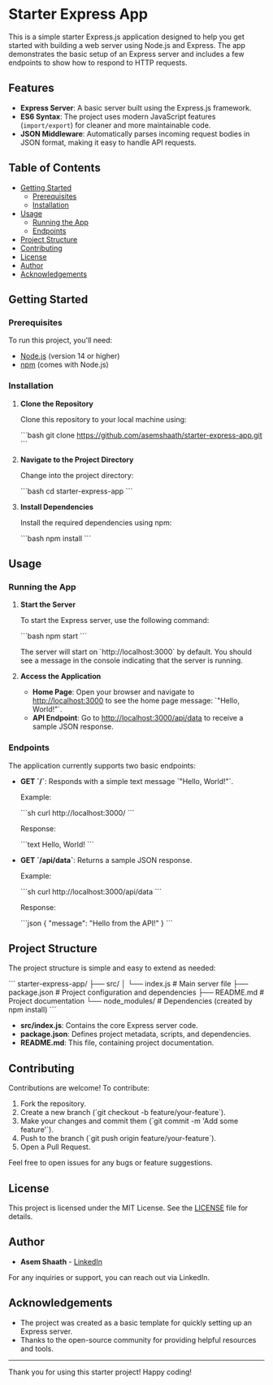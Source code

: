 # Starter Express App

This is a simple starter Express.js application designed to help you get started with building a web server using Node.js and Express. The app demonstrates the basic setup of an Express server and includes a few endpoints to show how to respond to HTTP requests.

## Features

- **Express Server**: A basic server built using the Express.js framework.
- **ES6 Syntax**: The project uses modern JavaScript features (`import/export`) for cleaner and more maintainable code.
- **JSON Middleware**: Automatically parses incoming request bodies in JSON format, making it easy to handle API requests.

## Table of Contents

- [Getting Started](#getting-started)
  - [Prerequisites](#prerequisites)
  - [Installation](#installation)
- [Usage](#usage)
  - [Running the App](#running-the-app)
  - [Endpoints](#endpoints)
- [Project Structure](#project-structure)
- [Contributing](#contributing)
- [License](#license)
- [Author](#author)
- [Acknowledgements](#acknowledgements)

## Getting Started

### Prerequisites

To run this project, you'll need:

- [Node.js](https://nodejs.org/) (version 14 or higher)
- [npm](https://www.npmjs.com/) (comes with Node.js)

### Installation

1. **Clone the Repository**

   Clone this repository to your local machine using:

   \`\`\`bash
   git clone https://github.com/asemshaath/starter-express-app.git
   \`\`\`

2. **Navigate to the Project Directory**

   Change into the project directory:

   \`\`\`bash
   cd starter-express-app
   \`\`\`

3. **Install Dependencies**

   Install the required dependencies using npm:

   \`\`\`bash
   npm install
   \`\`\`

## Usage

### Running the App

1. **Start the Server**

   To start the Express server, use the following command:

   \`\`\`bash
   npm start
   \`\`\`

   The server will start on \`http://localhost:3000\` by default. You should see a message in the console indicating that the server is running.

2. **Access the Application**

   - **Home Page**: Open your browser and navigate to [http://localhost:3000](http://localhost:3000) to see the home page message: \`"Hello, World!"\`.
   - **API Endpoint**: Go to [http://localhost:3000/api/data](http://localhost:3000/api/data) to receive a sample JSON response.

### Endpoints

The application currently supports two basic endpoints:

- **GET \`/\`**: Responds with a simple text message \`"Hello, World!"\`.
  
  Example:

  \`\`\`sh
  curl http://localhost:3000/
  \`\`\`

  Response:

  \`\`\`text
  Hello, World!
  \`\`\`

- **GET \`/api/data\`**: Returns a sample JSON response.

  Example:

  \`\`\`sh
  curl http://localhost:3000/api/data
  \`\`\`

  Response:

  \`\`\`json
  {
    "message": "Hello from the API!"
  }
  \`\`\`

## Project Structure

The project structure is simple and easy to extend as needed:

\`\`\`
starter-express-app/
  ├── src/
  │   └── index.js       # Main server file
  ├── package.json       # Project configuration and dependencies
  ├── README.md          # Project documentation
  └── node_modules/      # Dependencies (created by npm install)
\`\`\`

- **src/index.js**: Contains the core Express server code.
- **package.json**: Defines project metadata, scripts, and dependencies.
- **README.md**: This file, containing project documentation.

## Contributing

Contributions are welcome! To contribute:

1. Fork the repository.
2. Create a new branch (\`git checkout -b feature/your-feature\`).
3. Make your changes and commit them (\`git commit -m 'Add some feature'\`).
4. Push to the branch (\`git push origin feature/your-feature\`).
5. Open a Pull Request.

Feel free to open issues for any bugs or feature suggestions.

## License

This project is licensed under the MIT License. See the [LICENSE](LICENSE) file for details.

## Author

- **Asem Shaath** - [LinkedIn](https://www.linkedin.com/in/asemshaath/)

For any inquiries or support, you can reach out via LinkedIn.

## Acknowledgements

- The project was created as a basic template for quickly setting up an Express server.
- Thanks to the open-source community for providing helpful resources and tools.

---

Thank you for using this starter project! Happy coding!
